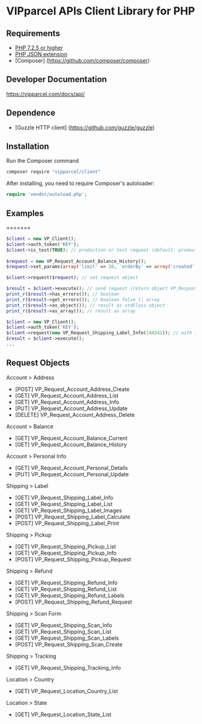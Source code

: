 VIPparcel APIs Client Library for PHP
====================

## Requirements ##
* [PHP 7.2.5 or higher](http://www.php.net/)
* [PHP JSON extension](http://php.net/manual/en/book.json.php)
* [Composer] (https://github.com/composer/composer)

## Developer Documentation ##
https://vipparcel.com/docs/api/

## Dependence ##
* [Guzzle HTTP client] (https://github.com/guzzle/guzzle)

## Installation ##
Run the Composer command

```bash
composer require "vipparcel/client" 
```

After installing, you need to require Composer's autoloader:

```php
require 'vendor/autoload.php';
```

## Examples ##
=======
```php
$client = new VP_Client();
$client->auth_token('KEY');
$client->is_test(TRUE); // production or test request (default: production)
        
$request = new VP_Request_Account_Balance_History();
$request->set_params(array('limit' => 10, 'orderBy' => array('created' => 'ASC')));

$client->request($request); // set request object

$result = $client->execute(); // send request (return object VP_Response)
print_r($result->has_errors()); // boolean
print_r($result->get_errors()); // boolean false || array
print_r($result->as_object()); // result as stdClass object
print_r($result->as_array()); // result as array
```

```php
$client = new VP_Client();
$client->auth_token('KEY');
$client->request(new VP_Request_Shipping_Label_Info(144241)); // with item id
$result = $client->execute();
...
```

## Request Objects ##

Account > Address
* [POST] VP_Request_Account_Address_Create
* [GET] VP_Request_Account_Address_List
* [GET] VP_Request_Account_Address_Info
* [PUT] VP_Request_Account_Address_Update
* [DELETE] VP_Request_Account_Address_Delete

Account > Balance
* [GET] VP_Request_Account_Balance_Current
* [GET] VP_Request_Account_Balance_History

Account > Personal Info
* [GET] VP_Request_Account_Personal_Details
* [PUT] VP_Request_Account_Personal_Update

Shipping > Label
* [GET] VP_Request_Shipping_Label_Info
* [GET] VP_Request_Shipping_Label_List
* [GET] VP_Request_Shipping_Label_Images
* [POST] VP_Request_Shipping_Label_Calculate
* [POST] VP_Request_Shipping_Label_Print

Shipping > Pickup
* [GET] VP_Request_Shipping_Pickup_List
* [GET] VP_Request_Shipping_Pickup_Info
* [POST] VP_Request_Shipping_Pickup_Request

Shipping > Refund
* [GET] VP_Request_Shipping_Refund_Info
* [GET] VP_Request_Shipping_Refund_List
* [GET] VP_Request_Shipping_Refund_Labels
* [POST] VP_Request_Shipping_Refund_Request

Shipping > Scan Form
* [GET] VP_Request_Shipping_Scan_Info
* [GET] VP_Request_Shipping_Scan_List
* [GET] VP_Request_Shipping_Scan_Labels
* [POST] VP_Request_Shipping_Scan_Create

Shipping > Tracking
* [GET] VP_Request_Shipping_Tracking_Info

Location > Country
* [GET] VP_Request_Location_Country_List

Location > State
* [GET] VP_Request_Location_State_List